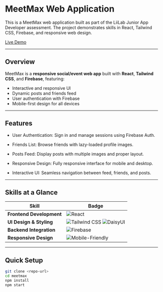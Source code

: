 # MeetMax Web Application  

This is a MeetMax web application built as part of the LiiLab Junior App Developer assessment. The project demonstrates skills in React, Tailwind CSS, Firebase, and responsive web design.

[Live Demo](https://meetmax-3d057.web.app/)  

---

## Overview

MeetMax is a **responsive social/event web app** built with **React**, **Tailwind CSS**, and **Firebase**, featuring:

- Interactive and responsive UI  
- Dynamic posts and friends feed  
- User authentication with Firebase  
- Mobile-first design for all devices  

---
## Features

- User Authentication: Sign in and manage sessions using Firebase Auth.

- Friends List: Browse friends with lazy-loaded profile images.

- Posts Feed: Display posts with multiple images and proper layout.

- Responsive Design: Fully responsive interface for mobile and desktop.

- Interactive UI: Seamless navigation between feed, friends, and posts.

---

## Skills at a Glance

| Skill | Badge |
|-------|-------|
| **Frontend Development** | ![React](https://img.shields.io/badge/React-61DAFB?style=for-the-badge&logo=react&logoColor=black) |
| **UI Design & Styling** | ![Tailwind CSS](https://img.shields.io/badge/Tailwind%20CSS-38B2AC?style=for-the-badge&logo=tailwind-css&logoColor=white) ![DaisyUI](https://img.shields.io/badge/DaisyUI-FFFFF?style=for-the-badge) |
| **Backend Integration** | ![Firebase](https://img.shields.io/badge/Firebase-FFCA28?style=for-the-badge&logo=firebase&logoColor=black) |
| **Responsive Design** | ![Mobile-Friendly](https://img.shields.io/badge/Responsive-Yes-blue?style=for-the-badge) |

---

## Quick Setup

```bash
git clone <repo-url>
cd meetmax
npm install
npm start
